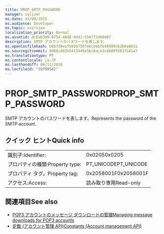 ```yaml
---
title: PROP_SMTP_PASSWORD
manager: soliver
ms.date: 03/09/2015
ms.audience: Developer
ms.topic: overview
localization_priority: Normal
ms.assetid: dcbab309-8754-40d8-94d1-5567f2989487
description: SMTP アカウントのパスワードを表します。
ms.openlocfilehash: b0b7d0eafb9287507e6cb6bfb48999c63b0a601a
ms.sourcegitcommit: 9d60cd82b5413446e5bc8ace2cd689f683fb41a7
ms.translationtype: MT
ms.contentlocale: ja-JP
ms.lasthandoff: 06/11/2018
ms.locfileid: "19799582"
---
```

# <a name="propsmtppassword"></a><span data-ttu-id="bcbd8-103">PROP_SMTP_PASSWORD</span><span class="sxs-lookup"><span data-stu-id="bcbd8-103">PROP_SMTP_PASSWORD</span></span>

<span data-ttu-id="bcbd8-104">SMTP アカウントのパスワードを表します。</span><span class="sxs-lookup"><span data-stu-id="bcbd8-104">Represents the password of the SMTP account.</span></span>
  
## <a name="quick-info"></a><span data-ttu-id="bcbd8-105">クイック ヒント</span><span class="sxs-lookup"><span data-stu-id="bcbd8-105">Quick info</span></span>

|||
|:-----|:-----|
|<span data-ttu-id="bcbd8-106">識別子:</span><span class="sxs-lookup"><span data-stu-id="bcbd8-106">Identifier:</span></span>  <br/> |<span data-ttu-id="bcbd8-107">0x0205</span><span class="sxs-lookup"><span data-stu-id="bcbd8-107">0x0205</span></span>  <br/> |
|<span data-ttu-id="bcbd8-108">プロパティの種類:</span><span class="sxs-lookup"><span data-stu-id="bcbd8-108">Property type:</span></span>  <br/> |<span data-ttu-id="bcbd8-109">PT_UNICODE</span><span class="sxs-lookup"><span data-stu-id="bcbd8-109">PT_UNICODE</span></span>|<span data-ttu-id="bcbd8-110">SECURE_FLAG</span><span class="sxs-lookup"><span data-stu-id="bcbd8-110">SECURE_FLAG</span></span>  <br/> |
|<span data-ttu-id="bcbd8-111">プロパティ タグ。</span><span class="sxs-lookup"><span data-stu-id="bcbd8-111">Property tag:</span></span>  <br/> |<span data-ttu-id="bcbd8-112">0x2058001F</span><span class="sxs-lookup"><span data-stu-id="bcbd8-112">0x2058001F</span></span>  <br/> |
|<span data-ttu-id="bcbd8-113">アクセス:</span><span class="sxs-lookup"><span data-stu-id="bcbd8-113">Access:</span></span>  <br/> |<span data-ttu-id="bcbd8-114">読み取り専用</span><span class="sxs-lookup"><span data-stu-id="bcbd8-114">Read-only</span></span>  <br/> |
   
## <a name="see-also"></a><span data-ttu-id="bcbd8-115">関連項目</span><span class="sxs-lookup"><span data-stu-id="bcbd8-115">See also</span></span>

- [<span data-ttu-id="bcbd8-116">POP3 アカウントのメッセージ ダウンロードの管理</span><span class="sxs-lookup"><span data-stu-id="bcbd8-116">Managing message downloads for POP3 accounts</span></span>](managing-message-downloads-for-pop3-accounts.md) 
- [<span data-ttu-id="bcbd8-117">定数 (アカウント管理 API)</span><span class="sxs-lookup"><span data-stu-id="bcbd8-117">Constants (Account management API)</span></span>](constants-account-management-api.md)

